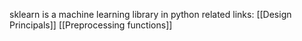 sklearn is a machine learning library in python
related links:
	[[Design Principals]]
	[[Preprocessing functions]]
	
